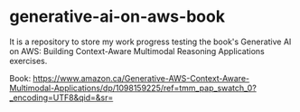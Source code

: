 # generative-ai-on-aws-book

It is a repository to store my work progress testing the book's Generative AI on AWS: Building Context-Aware Multimodal Reasoning Applications exercises.

Book: https://www.amazon.ca/Generative-AWS-Context-Aware-Multimodal-Applications/dp/1098159225/ref=tmm_pap_swatch_0?_encoding=UTF8&qid=&sr=




